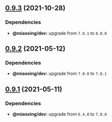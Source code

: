 ## [0.9.3](https://github.com/twinh/bootstrap-mobile/compare/v0.9.2...v0.9.3) (2021-10-28)





### Dependencies

* **@miaoxing/dev:** upgrade from `7.0.1` to `8.0.0`

## [0.9.2](https://github.com/twinh/bootstrap-mobile/compare/v0.9.1...v0.9.2) (2021-05-12)





### Dependencies

* **@miaoxing/dev:** upgrade from `7.0.0` to `7.0.1`

## [0.9.1](https://github.com/twinh/bootstrap-mobile/compare/v0.9.0...v0.9.1) (2021-05-11)





### Dependencies

* **@miaoxing/dev:** upgrade from `6.4.0` to `7.0.0`

